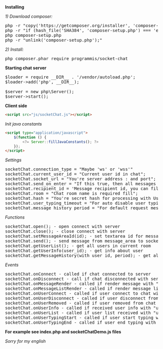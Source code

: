 **Installing**

_1) Download composer:_

<pre>
php -r "copy('https://getcomposer.org/installer', 'composer-setup.php');"
php -r "if (hash_file('SHA384', 'composer-setup.php') === 'e115a8dc7871f15d853148a7fbac7da27d6c0030b848d9b3dc09e2a0388afed865e6a3d6b3c0fad45c48e2b5fc1196ae') { echo 'Installer verified'; } else { echo 'Installer corrupt'; unlink('composer-setup.php'); } echo PHP_EOL;"
php composer-setup.php
php -r "unlink('composer-setup.php');"
</pre>

_2) Install:_

<pre>
php composer.phar require programmis/socket-chat
</pre>

**Starting chat server**

<pre>
$loader = require __DIR__ . '/vendor/autoload.php';
$loader->add('php', __DIR__);

$server = new php\Server();
$server->start();
</pre>

**Client side**

```html
<script src="js/socketChat.js"></script>
```

_Init java constants_
```html
<script type="application/javascript">
    $(function () {
        <?= Server::fillJavaConstants(); ?>
    });
</script>
```

_Settings_
<pre>
socketChat.connection_type = "Maybe 'ws' or 'wss'"
socketChat.current_user_id = "Current user id in chat";
socketChat.socket_url = "You're server address : and port";
socketChat.send_on_enter = "If this true, then all messages sending by press on enter key, ctrl+enter default"
socketChat.recipient_id = 'Message recipient id, you can fill it before send messages';
socketChat.room = "Chat room name is required fill";
socketChat.hash = "You're secret hash for processing with UserProcessor";
socketChat.user_typing_timeout = "For auto disable user typing status";
socketChat.message_history_period = "For default request message history";
</pre>

_Functions_
<pre>
socketChat.open(); - open connect with server
socketChat.close(); - close connect with server
socketChat.setMessageAreaId(id); - set textarea id for messages
socketChat.send(); - send message from message_area to socketChat.recipient_id 
socketChat.getUserList(); - get all users in current room
socketChat.getUserInfo(user_id); - get info about user
socketChat.getMessageHistory(with_user_id, period); - get all messages for current user and with_user_id by period
</pre>

_Events_
<pre>
socketChat.onConnect - called if chat connected to server
socketChat.onDisconnect - call if chat disconnected with server
socketChat.onMessageRender - called if render message with "message" in parameter 
socketChat.onMessageListRender - called if render message list with "message_list" in parameter
socketChat.onUserConnect - called if user connect to chat with "user" in parameter
socketChat.onUserDisconnect - called if user disconnect from chat with "user" in parameter
socketChat.onUserRemoved - called if user removed from chat with "user" in parameter
socketChat.onUserInfo - called if received user info with "user" in parameter
socketChat.onUserList - called if user list received with "user_list" in parameter
socketChat.onUserTypingStart - called if user start typing with "user_id" in parameter
socketChat.onUserTypingEnd - called if user end typing with "user_id" in parameter
</pre>

**For example see index.php and socketChatDemo.js files**

_Sorry for my english_
